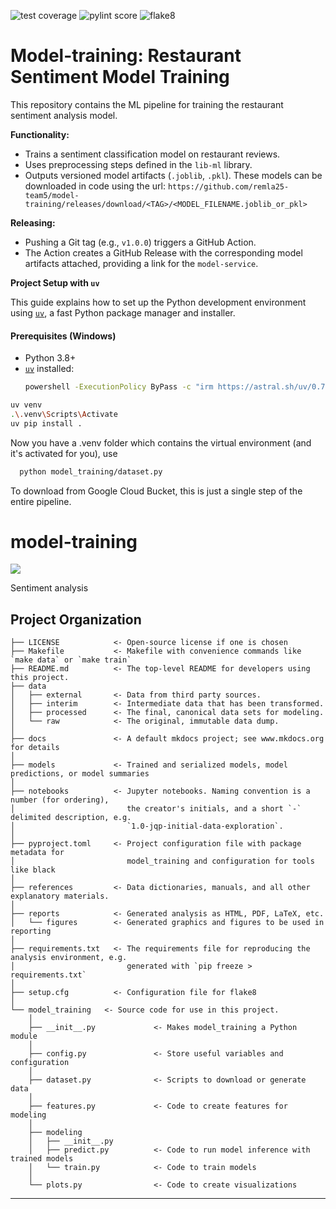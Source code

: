![test coverage](https://img.shields.io/badge/test%20coverage-30%25-green.svg)
![pylint score](https://img.shields.io/badge/pylint%20score-10.0-green.svg)
![flake8](https://img.shields.io/badge/flake8-3%20issues-yellowgreen.svg)

# Model-training: Restaurant Sentiment Model Training

This repository contains the ML pipeline for training the restaurant sentiment analysis model.

**Functionality:**
*   Trains a sentiment classification model on restaurant reviews.
*   Uses preprocessing steps defined in the `lib-ml` library.
*   Outputs versioned model artifacts (`.joblib`, `.pkl`). These models can be downloaded in code using the url: `https://github.com/remla25-team5/model-training/releases/download/<TAG>/<MODEL_FILENAME.joblib_or_pkl>`

**Releasing:**
*   Pushing a Git tag (e.g., `v1.0.0`) triggers a GitHub Action.
*   The Action creates a GitHub Release with the corresponding model artifacts attached, providing a link for the `model-service`.

**Project Setup with `uv`**

This guide explains how to set up the Python development environment using [`uv`](https://github.com/astral-sh/uv), a fast Python package manager and installer.

#### Prerequisites (Windows)

- Python 3.8+
- [`uv`](https://astral.sh/uv) installed:
  ```bash
  powershell -ExecutionPolicy ByPass -c "irm https://astral.sh/uv/0.7.6/install.ps1 | iex"
    ```

```bash
uv venv
.\.venv\Scripts\Activate
uv pip install .
```

Now you have a .venv folder which contains the virtual environment (and it's activated for you), use 
```bash
  python model_training/dataset.py
```
To download from Google Cloud Bucket, this is just a single step of the entire pipeline.




# model-training

<a target="_blank" href="https://cookiecutter-data-science.drivendata.org/">
    <img src="https://img.shields.io/badge/CCDS-Project%20template-328F97?logo=cookiecutter" />
</a>

Sentiment analysis

## Project Organization

```
├── LICENSE            <- Open-source license if one is chosen
├── Makefile           <- Makefile with convenience commands like `make data` or `make train`
├── README.md          <- The top-level README for developers using this project.
├── data
│   ├── external       <- Data from third party sources.
│   ├── interim        <- Intermediate data that has been transformed.
│   ├── processed      <- The final, canonical data sets for modeling.
│   └── raw            <- The original, immutable data dump.
│
├── docs               <- A default mkdocs project; see www.mkdocs.org for details
│
├── models             <- Trained and serialized models, model predictions, or model summaries
│
├── notebooks          <- Jupyter notebooks. Naming convention is a number (for ordering),
│                         the creator's initials, and a short `-` delimited description, e.g.
│                         `1.0-jqp-initial-data-exploration`.
│
├── pyproject.toml     <- Project configuration file with package metadata for 
│                         model_training and configuration for tools like black
│
├── references         <- Data dictionaries, manuals, and all other explanatory materials.
│
├── reports            <- Generated analysis as HTML, PDF, LaTeX, etc.
│   └── figures        <- Generated graphics and figures to be used in reporting
│
├── requirements.txt   <- The requirements file for reproducing the analysis environment, e.g.
│                         generated with `pip freeze > requirements.txt`
│
├── setup.cfg          <- Configuration file for flake8
│
└── model_training   <- Source code for use in this project.
    │
    ├── __init__.py             <- Makes model_training a Python module
    │
    ├── config.py               <- Store useful variables and configuration
    │
    ├── dataset.py              <- Scripts to download or generate data
    │
    ├── features.py             <- Code to create features for modeling
    │
    ├── modeling                
    │   ├── __init__.py 
    │   ├── predict.py          <- Code to run model inference with trained models          
    │   └── train.py            <- Code to train models
    │
    └── plots.py                <- Code to create visualizations
```

--------

